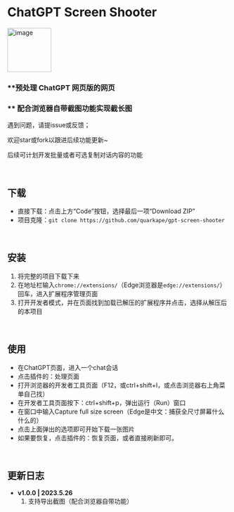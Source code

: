 #  ChatGPT Screen Shooter

<img src="https://raw.githubusercontent.com/quarkape/free-canvas/main/img/free-canvas.png" alt="image" style="height:100px" />

### **预处理 ChatGPT 网页版的网页

### ** 配合浏览器自带截图功能实现截长图

遇到问题，请提issue或反馈；

欢迎star或fork以跟进后续功能更新~

后续可计划开发批量或者可选复制对话内容的功能

&nbsp;&nbsp;

## 下载

- 直接下载：点击上方“Code”按钮，选择最后一项“Download ZIP”
- 项目克隆：`git clone https://github.com/quarkape/gpt-screen-shooter`

&nbsp;

## 安装

1. 将完整的项目下载下来
2. 在地址栏输入`chrome://extensions/`（Edge浏览器是`edge://extensions/`）回车，进入扩展程序管理页面
3. 打开开发者模式，并在页面找到加载已解压的扩展程序并点击，选择从解压后的本项目

&nbsp;

## 使用

- 在ChatGPT页面，进入一个chat会话
- 点击插件的：处理页面
- 打开浏览器的开发者工具页面（F12，或ctrl+shift+I，或点击浏览器右上角菜单自己找）
- 在开发者工具页面按下：ctrl+shift+p，弹出运行（Run）窗口
- 在窗口中输入Capture full size screen（Edge是中文：捕获全尺寸屏幕什么什么的）
- 点击上面弹出的选项即可开始下载一张图片
- 如果要恢复，点击插件的：恢复页面，或者直接刷新即可。

&nbsp;

##  更新日志

- **v1.0.0 | 2023.5.26**
  1. 支持导出截图（配合浏览器自带功能）

